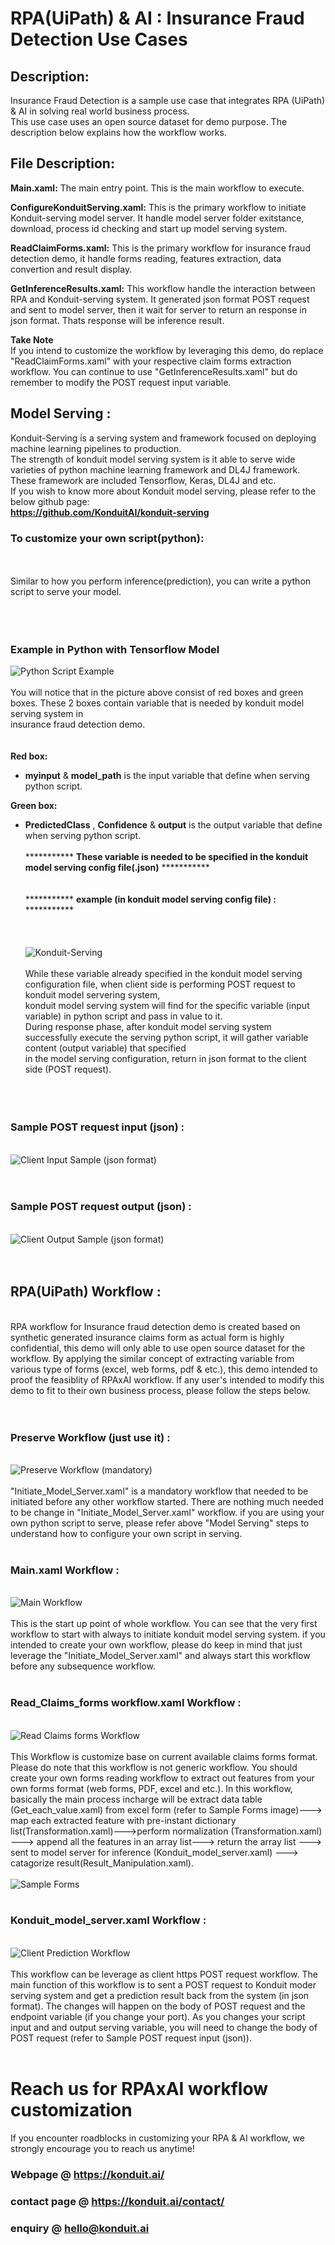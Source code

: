 # RPA(UiPath) & AI : Insurance Fraud Detection Use Cases

## Description:
Insurance Fraud Detection is a sample use case that integrates RPA (UiPath) & AI in solving real world business process.  
This use case uses an open source dataset for demo purpose. The description below explains how the workflow works.  

## File Description:  
**Main.xaml:** The main entry point. This is the main workflow to execute.  

**ConfigureKonduitServing.xaml:** This is the primary workflow to initiate Konduit-serving model server.
It handle model server folder exitstance, download, process id checking and start up model serving system.    

**ReadClaimForms.xaml:** This is the primary workflow for insurance fraud detection demo, it handle forms reading, 
features extraction, data convertion and result display.  

**GetInferenceResults.xaml:** This workflow handle the interaction between RPA and Konduit-serving system. 
It generated json format POST request and sent to model server, then it wait for server to return an response in json format.
Thats response will be inference result.  

**Take Note**  
If you intend to customize the workflow by leveraging this demo, do replace "ReadClaimForms.xaml" with your respective claim forms extraction workflow. You can continue to use "GetInferenceResults.xaml" but do remember to modify the POST request input variable.
 
## Model Serving :  
Konduit-Serving is a serving system and framework focused on deploying machine learning pipelines to production.  
The strength of konduit model serving system is it able to serve wide varieties of python machine learning framework and DL4J framework. 
These framework are included Tensorflow, Keras, DL4J and etc.  
If you wish to know more about Konduit model serving, please refer to the below github page:  
**https://github.com/KonduitAI/konduit-serving**  

### To customize your own script(python):  
&nbsp;  
&nbsp;  
Similar to how you perform inference(prediction), you can write a python script to serve your model.  
&nbsp;     
&nbsp;  
&nbsp;  
### Example in Python with Tensorflow Model
![Python Script Example](img/pythonscriptexample.png "Python Script Example")  
&nbsp;  
You will notice that in the picture above consist of red boxes and green boxes. These 2 boxes contain variable that is needed by konduit model serving system in  
insurance fraud detection demo.  
&nbsp;  
&nbsp;  
**Red box:**  
- **myinput** & **model_path** is the input variable that define when serving python script.  

**Green box:**  
- **PredictedClass** , **Confidence** &  **output** is the output variable that define when serving python script.  
&nbsp;  
*********** **These variable is needed to be specified in the konduit model serving config file(.json)**   ***********  
&nbsp;  
&nbsp;  
*********** **example (in konduit model serving config file) :** ***********  
&nbsp;  
&nbsp;  
&nbsp;  
![Konduit-Serving](img/konduitserving.png "Konduit-Serving")  
&nbsp;  
While these variable already specified in the konduit model serving configuration file, when client side is performing POST request to konduit model servering system,  
konduit model serving system will find for the specific variable (input variable) in python script and pass in value to it.  
During response phase, after konduit model serving system successfully execute the serving python script, it will gather variable content (output variable) that specified  
in the model serving configuration, return in json format to the client side (POST request).  
&nbsp;    
&nbsp;    
&nbsp;    
### **Sample POST request input (json) :**   
&nbsp;  
![Client Input Sample (json format)](img/jsonPOST.png "Client Input Sample (json format)")  
&nbsp;  
&nbsp;  
### **Sample POST request output (json) :**   
&nbsp;  
![Client Output Sample (json format)](img/jsonPOSToutput.png "Client Output Sample (json format)") 
&nbsp;  
&nbsp;  
&nbsp;  
## RPA(UiPath) Workflow :  
&nbsp;  
RPA workflow for Insurance fraud detection demo is created based on synthetic generated insurance claims form as actual form is highly confidential, this demo 
will only able to use open source dataset for the workflow. By applying the similar concept of extracting variable from various type of forms (excel, web forms, 
pdf & etc.), this demo intended to proof the feasiblity of RPAxAI workflow. If any user's intended to modify this demo to fit to their own business process, 
please follow the steps below.  
&nbsp;  
&nbsp;  
### Preserve Workflow (just use it) :  
&nbsp;  
![Preserve Workflow (mandatory)](img/preserveworkflow.png "Preserve Workflow (mandatory)")  
&nbsp;  
"Initiate_Model_Server.xaml" is a mandatory workflow that needed to be initiated before any other workflow started. There are nothing much needed to be change in 
"Initiate_Model_Server.xaml" workflow. if you are using your own python script to serve, please refer above "Model Serving" steps to understand how to configure your 
own script in serving.  
&nbsp;  
### Main.xaml Workflow :  
&nbsp;  
![Main Workflow](img/mainworkflow.png "Main Worflow")  
&nbsp;  
This is the start up point of whole workflow. You can see that the very first workflow to start with always to initiate konduit model serving system.
if you intended to create your own workflow, please do keep in mind that just leverage the "Initiate_Model_Server.xaml" and always start this workflow before any subsequence
workflow.  
&nbsp;  
### Read_Claims_forms workflow.xaml Workflow :  
&nbsp;  
![Read Claims forms Workflow](img/readclaimsform.png "Read Claims forms Workflow")  
&nbsp;  
This Workflow is customize base on current available claims forms format. Please do note that this workflow is not generic workflow. You should create your own
forms reading workflow to extract out features from your own forms format (web forms, PDF, excel and etc.). In this workflow, basically the main process incharge will be 
extract data table (Get_each_value.xaml) from excel form (refer to Sample Forms image)---> map each extracted feature with pre-instant dictionary list(Transformation.xaml)--->perform normalization (Transformation.xaml) --->
append all the features in an array list---> return the array list ---> sent to model server for inference (Konduit_model_server.xaml) ---> catagorize result(Result_Manipulation.xaml).  
&nbsp;  
![Sample Forms](img/sampleform.png "Sample Forms")  
&nbsp;  
### Konduit_model_server.xaml Workflow :  
&nbsp;  
![Client Prediction Workflow](img/serverprediction.png "Client Prediction Workflow")  
&nbsp;  
This workflow can be leverage as client https POST request workflow. The main function of this workflow is to sent a POST request to Konduit moder serving system 
and get a prediction result back from the system (in json format). The changes will happen on the body of POST request and the endpoint variable (if you change your port). As you changes your script input and 
and output serving variable, you will need to change the body of POST request (refer to Sample POST request input (json)).  
&nbsp;  

# Reach us for RPAxAI workflow customization
If you encounter roadblocks in customizing your RPA & AI workflow, we strongly encourage you to reach us anytime!  

### **Webpage @ https://konduit.ai/**  
### **contact page @ https://konduit.ai/contact/**  
### **enquiry @ hello@konduit.ai**  
